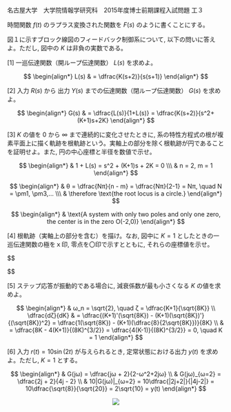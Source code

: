名古屋大学　大学院情報学研究科　2015年度博士前期課程入試問題 工３

時間関数 $f(t)$ のラプラス変換された関数を $F(s)$ のように書くことにする。

図１に示すブロック線図のフィードバック制御系について, 以下の問いに答えよ。ただし, 図中の $K$ は非負の実数である。

\[1] 一巡伝達関数（開ループ伝達関数） $L(s)$ を求めよ。

$$
    \begin{align*}
        L(s) & = \dfrac{K(s+2)}{s(s+1)}
    \end{align*}
$$

\[2] 入力 $R(s)$ から 出力 $Y(s)$ までの伝達関数（閉ループ伝達関数） $G(s)$ を求めよ。

$$
    \begin{align*}
        G(s) & = \dfrac{L(s)}{1+L(s)} = \dfrac{K(s+2)}{s^2+(K+1)s+2K}
    \end{align*}
$$

\[3] $K$ の値を $0$ から ∞ まで連続的に変化させたときに, 系の特性方程式の根が複素平面上に描く軌跡を根軌跡という。実軸上の部分を除く根軌跡が円であることを証明せよ。また, 円の中心座標と半径を数値で示せ。

$$
    \begin{align*}
        & 1 + L(s) = s^2 + (K+1)s + 2K = 0 \\\
        & n = 2, m = 1
    \end{align*}
$$

$$
    \begin{align*}
        & θ = \dfrac{Nπ}{n - m} = \dfrac{Nπ}{2-1} = Nπ, \quad N = \pm1, \pm3,... \\\
        & \therefore \text{the root locus is a circle.}
    \end{align*}
$$

$$
    \begin{align*}
        & \text{A system with only two poles and only one zero, the center is in the zero O(-2,0)}
    \end{align*}
$$

\[4] 根軌跡（実軸上の部分を含む）を描け。なお, 図中に $K = 1$ としたときの一巡伝達関数の極をｘ印, 零点を〇印で示すとともに, それらの座標値を示せ。

$$

$$  

\[5] ステップ応答が振動的である場合に, 減衰係数が最も小さくなる $K$ の値を求めよ。

$$
  \begin{align*}
    & ω_n = \sqrt{2}, \quad ζ = \dfrac{K+1}{\sqrt{8K}} \\
    \dfrac{dζ}{dK} & = \dfrac{(K+1)'(\sqrt{8K}) - (K+1)(\sqrt{8K})'}{(\sqrt{8K})^2} = \dfrac{1(\sqrt{8K}) - (K+1)(\dfrac{8}{2\sqrt{8K}})}{8K} \\ & = \dfrac{8K - 4(K+1)}{(8K)^{3/2}} = \dfrac{4(K-1)}{(8K)^{3/2}} = 0, \quad K = 1
  \end{align*}
$$

\[6] 入力 $r(t) = 10\sin(2t)$ が与えられるとき, 定常状態における出力 $y(t)$ を求めよ。ただし, $K = 1$ とする。

$$
   \begin{align*}
        & G(jω) = \dfrac{jω + 2}{2-ω^2+2jω} \\
        & G(jω)_{ω=2} = \dfrac{2j + 2}{4j - 2} \\
        & 10|G(jω)|_{ω=2} = 10\dfrac{|2j+2|}{|4j-2|} = 10\dfrac{\sqrt{8}}{\sqrt{20}} = 2\sqrt{10} = y(t)
   \end{align*}
$$

<p align="center">
    <img src="https://gcdnb.pbrd.co/images/8M4h2hn0LWTi.png?o=1"/>
</p>
